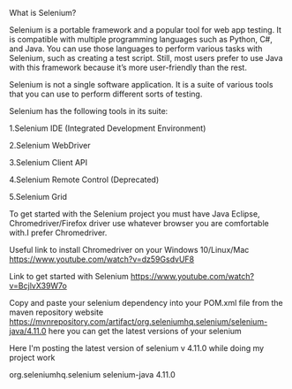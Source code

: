 What is Selenium?

Selenium is a portable framework and a popular tool for web app testing. It is compatible with multiple programming languages such as Python, C#, and Java. You can use those languages to perform various tasks with Selenium, such as creating a test script. Still, most users prefer to use Java with this framework because it’s more user-friendly than the rest. 

Selenium is not a single software application. It is a suite of various tools that you can use to perform different sorts of testing.


Selenium has the following tools in its suite:

1.Selenium IDE (Integrated Development Environment)

2.Selenium WebDriver

3.Selenium Client API

4.Selenium Remote Control (Deprecated)

5.Selenium Grid


To get started with the Selenium project you must have Java Eclipse, Chromedriver/Firefox driver use whatever browser you are comfortable with.I prefer Chromedriver.

Useful link to install Chromedriver on your Windows 10/Linux/Mac https://www.youtube.com/watch?v=dz59GsdvUF8

Link to get started with Selenium https://www.youtube.com/watch?v=BcjlvX39W7o

Copy and paste your selenium dependency into your POM.xml file from the maven repository website https://mvnrepository.com/artifact/org.seleniumhq.selenium/selenium-java/4.11.0  here you can get the latest versions of your selenium 

Here I'm posting the latest version of selenium v 4.11.0 while doing my project work

<dependency>
    <groupId>org.seleniumhq.selenium</groupId>
    <artifactId>selenium-java</artifactId>
    <version>4.11.0</version>
</dependency>
